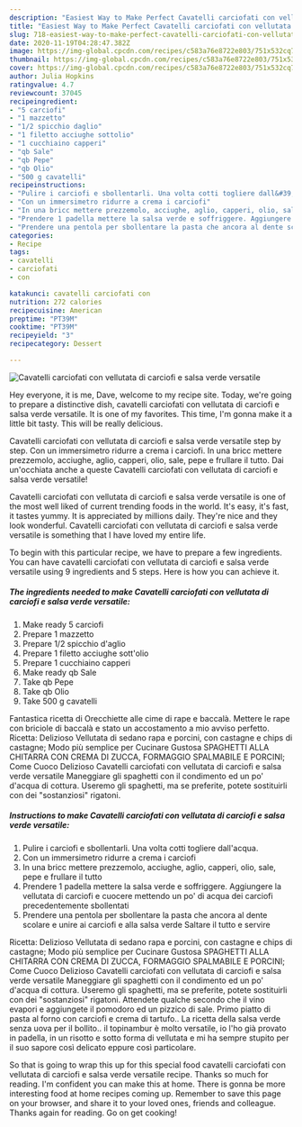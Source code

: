 ```yaml
---
description: "Easiest Way to Make Perfect Cavatelli carciofati con vellutata di carciofi e salsa verde versatile"
title: "Easiest Way to Make Perfect Cavatelli carciofati con vellutata di carciofi e salsa verde versatile"
slug: 718-easiest-way-to-make-perfect-cavatelli-carciofati-con-vellutata-di-carciofi-e-salsa-verde-versatile
date: 2020-11-19T04:28:47.382Z
image: https://img-global.cpcdn.com/recipes/c583a76e8722e803/751x532cq70/cavatelli-carciofati-con-vellutata-di-carciofi-e-salsa-verde-versatile-recipe-main-photo.jpg
thumbnail: https://img-global.cpcdn.com/recipes/c583a76e8722e803/751x532cq70/cavatelli-carciofati-con-vellutata-di-carciofi-e-salsa-verde-versatile-recipe-main-photo.jpg
cover: https://img-global.cpcdn.com/recipes/c583a76e8722e803/751x532cq70/cavatelli-carciofati-con-vellutata-di-carciofi-e-salsa-verde-versatile-recipe-main-photo.jpg
author: Julia Hopkins
ratingvalue: 4.7
reviewcount: 37045
recipeingredient:
- "5 carciofi"
- "1 mazzetto"
- "1/2 spicchio daglio"
- "1 filetto acciughe sottolio"
- "1 cucchiaino capperi"
- "qb Sale"
- "qb Pepe"
- "qb Olio"
- "500 g cavatelli"
recipeinstructions:
- "Pulire i carciofi e sbollentarli. Una volta cotti togliere dall&#39;acqua."
- "Con un immersimetro ridurre a crema i carciofi"
- "In una bricc mettere prezzemolo, acciughe, aglio, capperi, olio, sale, pepe e frullare il tutto"
- "Prendere 1 padella mettere la salsa verde e soffriggere. Aggiungere la vellutata di carciofi e cuocere mettendo un po&#39; di acqua dei carciofi precedentemente sbollentati"
- "Prendere una pentola per sbollentare la pasta che ancora al dente scolare e unire ai carciofi e alla salsa verde Saltare il tutto e servire"
categories:
- Recipe
tags:
- cavatelli
- carciofati
- con

katakunci: cavatelli carciofati con 
nutrition: 272 calories
recipecuisine: American
preptime: "PT39M"
cooktime: "PT39M"
recipeyield: "3"
recipecategory: Dessert

---
```



![Cavatelli carciofati con vellutata di carciofi e salsa verde versatile](https://img-global.cpcdn.com/recipes/c583a76e8722e803/751x532cq70/cavatelli-carciofati-con-vellutata-di-carciofi-e-salsa-verde-versatile-recipe-main-photo.jpg)

Hey everyone, it is me, Dave, welcome to my recipe site. Today, we're going to prepare a distinctive dish, cavatelli carciofati con vellutata di carciofi e salsa verde versatile. It is one of my favorites. This time, I'm gonna make it a little bit tasty. This will be really delicious.

Cavatelli carciofati con vellutata di carciofi e salsa verde versatile step by step. Con un immersimetro ridurre a crema i carciofi. In una bricc mettere prezzemolo, acciughe, aglio, capperi, olio, sale, pepe e frullare il tutto. Dai un&#39;occhiata anche a queste Cavatelli carciofati con vellutata di carciofi e salsa verde versatile!

Cavatelli carciofati con vellutata di carciofi e salsa verde versatile is one of the most well liked of current trending foods in the world. It's easy, it's fast, it tastes yummy. It is appreciated by millions daily. They're nice and they look wonderful. Cavatelli carciofati con vellutata di carciofi e salsa verde versatile is something that I have loved my entire life.


To begin with this particular recipe, we have to prepare a few ingredients. You can have cavatelli carciofati con vellutata di carciofi e salsa verde versatile using 9 ingredients and 5 steps. Here is how you can achieve it.

<!--inarticleads1-->

##### The ingredients needed to make Cavatelli carciofati con vellutata di carciofi e salsa verde versatile:

1. Make ready 5 carciofi
1. Prepare 1 mazzetto
1. Prepare 1/2 spicchio d&#39;aglio
1. Prepare 1 filetto acciughe sott&#39;olio
1. Prepare 1 cucchiaino capperi
1. Make ready qb Sale
1. Take qb Pepe
1. Take qb Olio
1. Take 500 g cavatelli


Fantastica ricetta di Orecchiette alle cime di rape e baccalà. Mettere le rape con briciole di baccalà e stato un accostamento a mio avviso perfetto. Ricetta: Delizioso Vellutata di sedano rapa e porcini, con castagne e chips di castagne; Modo più semplice per Cucinare Gustosa SPAGHETTI ALLA CHITARRA CON CREMA DI ZUCCA, FORMAGGIO SPALMABILE E PORCINI; Come Cuoco Delizioso Cavatelli carciofati con vellutata di carciofi e salsa verde versatile Maneggiare gli spaghetti con il condimento ed un po&#39; d&#39;acqua di cottura. Useremo gli spaghetti, ma se preferite, potete sostituirli con dei &#34;sostanziosi&#34; rigatoni. 

<!--inarticleads2-->

##### Instructions to make Cavatelli carciofati con vellutata di carciofi e salsa verde versatile:

1. Pulire i carciofi e sbollentarli. Una volta cotti togliere dall&#39;acqua.
1. Con un immersimetro ridurre a crema i carciofi
1. In una bricc mettere prezzemolo, acciughe, aglio, capperi, olio, sale, pepe e frullare il tutto
1. Prendere 1 padella mettere la salsa verde e soffriggere. Aggiungere la vellutata di carciofi e cuocere mettendo un po&#39; di acqua dei carciofi precedentemente sbollentati
1. Prendere una pentola per sbollentare la pasta che ancora al dente scolare e unire ai carciofi e alla salsa verde Saltare il tutto e servire


Ricetta: Delizioso Vellutata di sedano rapa e porcini, con castagne e chips di castagne; Modo più semplice per Cucinare Gustosa SPAGHETTI ALLA CHITARRA CON CREMA DI ZUCCA, FORMAGGIO SPALMABILE E PORCINI; Come Cuoco Delizioso Cavatelli carciofati con vellutata di carciofi e salsa verde versatile Maneggiare gli spaghetti con il condimento ed un po&#39; d&#39;acqua di cottura. Useremo gli spaghetti, ma se preferite, potete sostituirli con dei &#34;sostanziosi&#34; rigatoni. Attendete qualche secondo che il vino evapori e aggiungete il pomodoro ed un pizzico di sale. Primo piatto di pasta al forno con carciofi e crema di tartufo.. La ricetta della salsa verde senza uova per il bollito.. il topinambur è molto versatile, io l&#39;ho già provato in padella, in un risotto e sotto forma di vellutata e mi ha sempre stupito per il suo sapore così delicato eppure così particolare. 

So that is going to wrap this up for this special food cavatelli carciofati con vellutata di carciofi e salsa verde versatile recipe. Thanks so much for reading. I'm confident you can make this at home. There is gonna be more interesting food at home recipes coming up. Remember to save this page on your browser, and share it to your loved ones, friends and colleague. Thanks again for reading. Go on get cooking!
